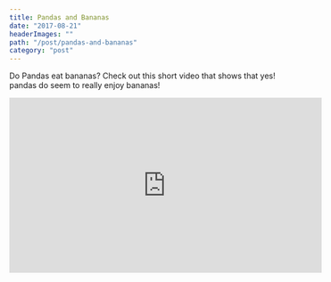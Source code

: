 ```yaml
---
title: Pandas and Bananas
date: "2017-08-21"
headerImages: ""
path: "/post/pandas-and-bananas"
category: "post"
---
```


<p>Do Pandas eat bananas? Check out this short video that shows that yes! pandas do
seem to really enjoy bananas!</p>

<div style="text-align: center;">
	<iframe width="560" height="315" src="https://www.youtube.com/embed/4SZl1r2O_bY" frameborder="0" allowfullscreen></iframe>
</div>